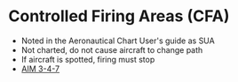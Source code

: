 # Controlled Firing Areas (CFA)

* Noted in the Aeronautical Chart User's guide as SUA
* Not charted, do not cause aircraft to change path
* If aircraft is spotted, firing must stop
* [AIM 3-4-7](https://www.faa.gov/air_traffic/publications/atpubs/aim_html/chap3_section_4.html#$paragraph3-4-7)

